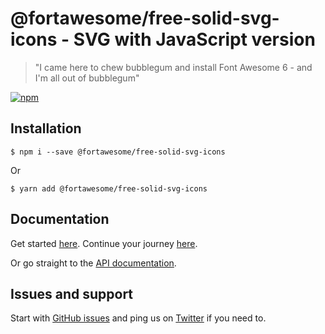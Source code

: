 # @fortawesome/free-solid-svg-icons - SVG with JavaScript version

> "I came here to chew bubblegum and install Font Awesome 6 - and I'm all out of bubblegum"

[![npm](https://img.shields.io/npm/v/@fortawesome/free-solid-svg-icons.svg?style=flat-square)](https://www.npmjs.com/package/@fortawesome/free-solid-svg-icons)

## Installation

```
$ npm i --save @fortawesome/free-solid-svg-icons
```

Or

```
$ yarn add @fortawesome/free-solid-svg-icons
```

## Documentation

Get started [here](https://docs.fontawesome.com/web/setup/get-started). Continue your journey [here](https://docs.fontawesome.com/web/setup/packages).

Or go straight to the [API documentation](https://docs.fontawesome.com/apis/javascript/get-started).

## Issues and support

Start with [GitHub issues](https://github.com/FortAwesome/Font-Awesome/issues) and ping us on [Twitter](https://twitter.com/fontawesome) if you need to.
